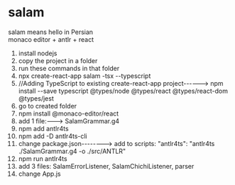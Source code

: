 # salam
salam means hello in Persian
<br>
monaco editor + antlr + react
<ol>
  <li>install nodejs</li>
  <li>copy the project in a folder</li>
<li>run these commands in that folder</li>
<li>npx create-react-app salam -tsx --typescript</li>
<li>//Adding TypeScript to existing create-react-app project------>  npm install --save typescript @types/node @types/react @types/react-dom @types/jest</li>
  <li> go to created folder 
<li>npm install @monaco-editor/react</li>
<li>add 1 file:---> SalamGrammar.g4</li>
<li>npm add antlr4ts</li>
<li>npm add -D antlr4ts-cli</li>
  <li>change package.json--------> add to scripts: "antlr4ts": "antlr4ts ./SalamGrammar.g4 -o ./src/ANTLR"</li>
<li>npm run antlr4ts</li>
  <li>add 3 files: SalamErrorListener, SalamChichiListener, parser</li>
  <li>change App.js</li>
</ol>

